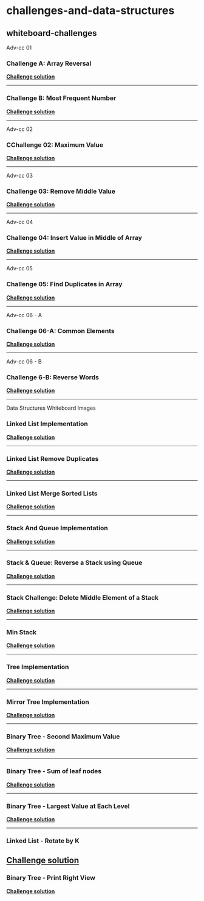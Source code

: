 # challenges-and-data-structures

## whiteboard-challenges

Adv-cc 01

### Challenge A: Array Reversal
[**Challenge solution**](https://github.com/AbdallahDebsawi/challenges-and-data-structures/blob/whiteboard-challenges/challenges-and-data-structures/whiteboard-challenges/Adv-cc%2001/README.md)

---

### Challenge B: Most Frequent Number
[**Challenge solution**](https://github.com/AbdallahDebsawi/challenges-and-data-structures/blob/whiteboard-challenges/challenges-and-data-structures/whiteboard-challenges/Adv-cc%2001/README.md)

---
Adv-cc 02

### CChallenge 02: Maximum Value
[**Challenge solution**](https://github.com/AbdallahDebsawi/challenges-and-data-structures/blob/master/challenges-and-data-structures/whiteboard-challenges/Adv-cc%2002/README.md)

---
Adv-cc 03

### Challenge 03: Remove Middle Value
[**Challenge solution**](https://github.com/AbdallahDebsawi/challenges-and-data-structures/blob/Remove-Middle-Value/challenges-and-data-structures/whiteboard-challenges/Adv-cc%2003/README.md)

---
Adv-cc 04

### Challenge 04: Insert Value in Middle of Array
[**Challenge solution**](https://github.com/AbdallahDebsawi/challenges-and-data-structures/blob/Insert-Middle-Value/challenges-and-data-structures/whiteboard-challenges/Adv-cc%2004/README.md)

---
Adv-cc 05

### Challenge 05: Find Duplicates in Array
[**Challenge solution**](https://github.com/AbdallahDebsawi/challenges-and-data-structures/blob/master/challenges-and-data-structures/Challenges/Find-Duplicates/README.md)

---
Adv-cc 06 - A

### Challenge 06-A: Common Elements
[**Challenge solution**](https://github.com/AbdallahDebsawi/challenges-and-data-structures/blob/master/challenges-and-data-structures/Challenges/Common-Elements/README.md)

---
Adv-cc 06 - B

### Challenge 6-B: Reverse Words
[**Challenge solution**](https://github.com/AbdallahDebsawi/challenges-and-data-structures/blob/Reverse-Words/challenges-and-data-structures/Challenges/Common-Elements/README.md)

---
Data Structures Whiteboard Images

### Linked List Implementation
[**Challenge solution**](https://github.com/AbdallahDebsawi/challenges-and-data-structures/blob/master/challenges-and-data-structures/Data%20Structures/LinkedList/README.md)

---
### Linked List Remove Duplicates
[**Challenge solution**](https://github.com/AbdallahDebsawi/challenges-and-data-structures/blob/master/challenges-and-data-structures/Data%20Structures/LinkedList/RemoveDuplicates/README.md)

---
### Linked List Merge Sorted Lists
[**Challenge solution**](https://github.com/AbdallahDebsawi/challenges-and-data-structures/blob/LinkedList-Merge-Sorted/challenges-and-data-structures/Data%20Structures/LinkedList/MergeSorted/README.md)

---
### Stack And Queue Implementation
[**Challenge solution**](https://github.com/AbdallahDebsawi/challenges-and-data-structures/blob/Stack-and-Queue-Implementation/challenges-and-data-structures/Data%20Structures/Stack%20%26%20Queue/README.md)

---
### Stack & Queue: Reverse a Stack using Queue
[**Challenge solution**](https://github.com/AbdallahDebsawi/challenges-and-data-structures/blob/Reverse-Stack-Using-Queue/challenges-and-data-structures/Data%20Structures/Stack%20%26%20Queue/ReverseStackUsingQueue/README.md)

---
### Stack Challenge: Delete Middle Element of a Stack
[**Challenge solution**](https://github.com/AbdallahDebsawi/challenges-and-data-structures/blob/master/challenges-and-data-structures/Data%20Structures/Stack%20%26%20Queue/DeleteMiddleElement/README.md)

---
### Min Stack
[**Challenge solution**](https://github.com/AbdallahDebsawi/challenges-and-data-structures/blob/Min-Stack/challenges-and-data-structures/Data%20Structures/Stack%20%26%20Queue/MinStack/README.md)

---
### Tree Implementation
[**Challenge solution**](https://github.com/AbdallahDebsawi/challenges-and-data-structures/blob/Tree-Implementation/challenges-and-data-structures/Data%20Structures/Trees/README.md)

---
### Mirror Tree Implementation
[**Challenge solution**](https://github.com/AbdallahDebsawi/challenges-and-data-structures/blob/Mirror-Tree/challenges-and-data-structures/Data%20Structures/Trees/MirrorTree/README.md)

---
### Binary Tree - Second Maximum Value
[**Challenge solution**](https://github.com/AbdallahDebsawi/challenges-and-data-structures/blob/Second-Max-Value/challenges-and-data-structures/Data%20Structures/Trees/SecondMaxValue/README.md)

---
### Binary Tree - Sum of leaf nodes
[**Challenge solution**](https://github.com/AbdallahDebsawi/challenges-and-data-structures/blob/Leaf-Sum/challenges-and-data-structures/Data%20Structures/Trees/LeafSum/README.md)

---
### Binary Tree - Largest Value at Each Level
[**Challenge solution**](https://github.com/AbdallahDebsawi/challenges-and-data-structures/blob/Largest-Level-Value/challenges-and-data-structures/Data%20Structures/Trees/LargestLevelValue/README.md)

---
### Linked List - Rotate by K
[**Challenge solution**](https://github.com/AbdallahDebsawi/challenges-and-data-structures/blob/Linked-List-Rotate-K/challenges-and-data-structures/Data%20Structures/LinkedList/RotateLinkedList/README.md)
---
### Binary Tree - Print Right View
[**Challenge solution**](https://github.com/AbdallahDebsawi/challenges-and-data-structures/blob/Right-View/challenges-and-data-structures/Data%20Structures/Trees/RightViewPrint/README.md)

